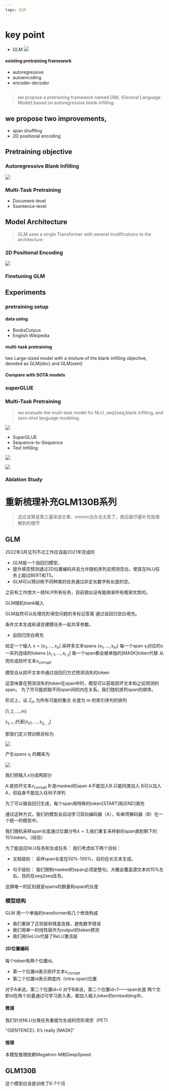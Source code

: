 ```yaml
---
tags: GLM
---
```

# key point 
- GLM
![](https://raw.githubusercontent.com/innovation64/Picimg/main/20220822172553.png)
#### existing pretraining framework
- autoregressive
- autoencoding
- encoder-decoder
  
## 
>we propose a pretraining framework named GML (General Language Model),based on autoregressive blank infilling.

## we propose two improvements,
- span shuffling 
- 2D positional encoding

## Pretraining objective
### Autoregressive Blank Infilling

![](https://raw.githubusercontent.com/innovation64/Picimg/main/20220823233026.png)

### Multi-Task Pretraining
- Document-level
- Ssentence-level

## Model Architecture
>GLM uses a single Transformer with several modifications to the architecture

### 2D Positional Encoding

![](https://raw.githubusercontent.com/innovation64/Picimg/main/20220823234948.png)

### Finetuning GLM

## Experiments
### pretraining setup
#### data using
- BooksCorpus
- English Wikipedia 
#### multi-task pretraining 
two Large-sized model with a mixture of the blank infilling objective, denoted as GLM(doc) and GLM(sent)
#### Compare with SOTA models
### superGLUE
### Multi-Task Pretraining 
>we evaluate the multi-task model for NLU ,seq2seq,blank infilling, and zero-shot language modeling.

![](https://raw.githubusercontent.com/innovation64/Picimg/main/20220824001632.png)

- SuperGLUE 
- Sequence-to-Sequence
- Text Infilling
  
![](https://raw.githubusercontent.com/innovation64/Picimg/main/20220824001910.png)

![](https://raw.githubusercontent.com/innovation64/Picimg/main/20220824002021.png)

### Ablation Study

# 重新梳理补充GLM130B系列
> 这应该算是第三遍读该文章，emmm没办法太菜了。我后面尽量补充我理解到的细节

## GLM
2022年3月见刊不过工作应该是2021年完成的

- GLM是一个自回归模型，
- 提升填空预测通过2D位置编码并且允许随机序列去预测空白，使其在NLU任务上超过BERT和T5。
- GLM可以预训练不同种类的任务通过非定长数字和长度的空。

之前有工作想大一统NLP所有任务，目前貌似没有能继承所有框架优势的。

GLM随机blank输入

GLM自然可以处理完形填空问题的多标记答案
通过自回归空白填充。

条件文本生成和语言建模任务一起共享参数。

- 自回归空白填充
  
给定一个输入
$x=[x_1,...,x_n]$
采样多文本spans
{$s_1,...,s_m$}
每一个span $s_i$对应的x一系列连续的tokens
$[s_{i,1},...,s_{i,l_i}]$
每一个span都会被单独的[MASK]token代替
从而形成损坏文本$x_{corrupt}$

模型会从损坏文本中通过自回归方式预测消失的token

这意味着在预测消失的token在span中时，模型可以获取损坏文本和之前预测的span。
为了尽可能抓取不同span间的内在关系。我们随机排列span的顺序。

形式上，设 $Z_m$ 为所有可能的集合
长度为 m 的索引序列的排列

$[1,2,...,m]$

$s_{z<i}$代表$[s_{z1},...,s_{z_{i-1}}]$

那我们定义预训练目标为

![](https://raw.githubusercontent.com/innovation64/Picimg/main/20221228184202.png)

产生spans $s_i$ 的概率为

![](https://raw.githubusercontent.com/innovation64/Picimg/main/20221228184416.png)

我们把输入x分成两部分

A:是损坏文本$x_{corrupt}$
B:是masked的span
A不能加入B.只能同类加入
B可以加入A，但自身不能加入任何子序列

为了可以做自回归生成，每个span用特殊的token[START]和[END]填充

通过这种方式，我们的模型会自动学习双向编码器（A），和单项解码器（B）在一个统一的模型中。

我们随机采样span长度通过位置分布$\lambda=3$,我们重复采样新的span直到剩下的15%token。（经验）

为了能适应NLU任务和生成任务：
我们考虑如下两个目标：

- 文档级别：
    采样span长度在50%-100%，目的在长文本生成。

- 句子级别：
    我们限制masked的span必须是整句。大概会覆盖源文本的15%左右。目的在seq2seq任务。

这俩唯一的区别就是spans的数量和span的长度

### 模型结构
GLM 用一个单独的transformer和几个修改构成
- 我们重排了正则层和残差连接，避免数字错误
- 我们用单一的线性层作为output的token预测
- 我们用GeLUs代替了ReLU激活层

#### 2D位置编码
每个token有两个位置id。
- 第一个位置id表示损坏文本$x_{corrupt}$
- 第二个位置id表示跨度内（intra-span)位置

对于A来说，第二个位置id=0
对于B来说，第二个位置id=1——span长度
两个文职id在两个向量通过可学习嵌入表，都加入输入token的embedding中。

#### 微调
我们针对NLU分类任务重塑为生成的完形填空（PET)

“{SENTENCE}. It’s really [MASK]”

#### 推理
本模型推理依赖Megatron-M和DeepSpeed


## GLM130B
这个模型应该是训练了6-7个月



